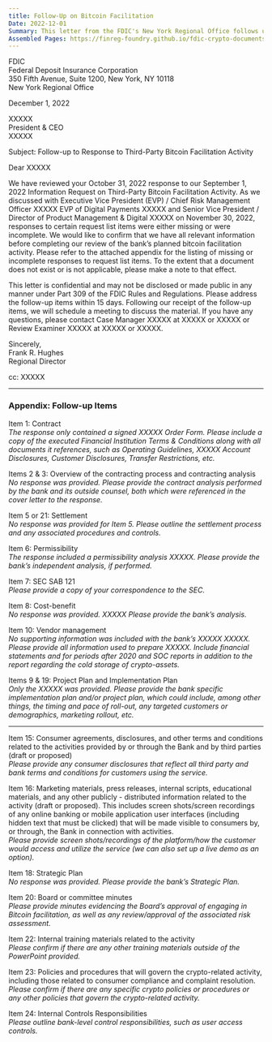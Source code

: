 ```yaml
---
title: Follow-Up on Bitcoin Facilitation
Date: 2022-12-01
Summary: This letter from the FDIC's New York Regional Office follows up on a bank's response to an Information Request regarding Third-Party Bitcoin Facilitation Activity. The FDIC indicates that the bank's October 31, 2022 response was missing or incomplete information on several items. The letter includes an appendix detailing specific follow-up items needed, including the executed Financial Institution Terms & Conditions, contract analysis, settlement process details, permissibility analysis, SEC SAB 121 correspondence, cost-benefit analysis, vendor management documentation, implementation plan, consumer disclosures, marketing materials/screenshots, strategic plan, board minutes showing approval of Bitcoin facilitation, training materials, crypto-related policies and procedures, and internal control responsibilities. The FDIC requests these items within 15 days and indicates a meeting will be scheduled after receipt to discuss the material. (AI-generated)
Assembled Pages: https://finreg-foundry.github.io/fdic-crypto-documents//assets/assembled_pages/pause_letter_2022-12-01.pdf
---
```

FDIC  
Federal Deposit Insurance Corporation  
350 Fifth Avenue, Suite 1200, New York, NY 10118  
New York Regional Office  

December 1, 2022  

XXXXX  
President & CEO  
XXXXX  

Subject: Follow-up to Response to Third-Party Bitcoin Facilitation Activity

Dear XXXXX  

We have reviewed your October 31, 2022 response to our September 1, 2022 Information Request on Third-Party Bitcoin Facilitation Activity. As we discussed with Executive Vice President (EVP) / Chief Risk Management Officer XXXXX EVP of Digital Payments XXXXX and Senior Vice President / Director of Product Management & Digital XXXXX on November 30, 2022, responses to certain request list items were either missing or were incomplete. We would like to confirm that we have all relevant information before completing our review of the bank’s planned bitcoin facilitation activity. Please refer to the attached appendix for the listing of missing or incomplete responses to request list items. To the extent that a document does not exist or is not applicable, please make a note to that effect.

This letter is confidential and may not be disclosed or made public in any manner under Part 309 of the FDIC Rules and Regulations. Please address the follow-up items within 15 days. Following our receipt of the follow-up items, we will schedule a meeting to discuss the material. If you have any questions, please contact Case Manager XXXXX at XXXXX or XXXXX or Review Examiner XXXXX at XXXXX or XXXXX.

Sincerely,  
Frank R. Hughes  
Regional Director  

cc: XXXXX

---

### Appendix: Follow-up Items

Item 1: Contract  
*The response only contained a signed XXXXX Order Form. Please include a copy of the executed Financial Institution Terms & Conditions along with all documents it references, such as Operating Guidelines, XXXXX Account Disclosures, Customer Disclosures, Transfer Restrictions, etc.*

Items 2 & 3: Overview of the contracting process and contracting analysis  
*No response was provided. Please provide the contract analysis performed by the bank and its outside counsel, both which were referenced in the cover letter to the response.*

Item 5 or 21: Settlement  
*No response was provided for Item 5. Please outline the settlement process and any associated procedures and controls.*

Item 6: Permissibility  
*The response included a permissibility analysis XXXXX. Please provide the bank’s independent analysis, if performed.*

Item 7: SEC SAB 121  
*Please provide a copy of your correspondence to the SEC.*

Item 8: Cost-benefit  
*No response was provided. XXXXX Please provide the bank’s analysis.*

Item 10: Vendor management  
*No supporting information was included with the bank’s XXXXX XXXXX. Please provide all information used to prepare XXXXX. Include financial statements and for periods after 2020 and SOC reports in addition to the report regarding the cold storage of crypto-assets.*

Items 9 & 19: Project Plan and Implementation Plan  
*Only the XXXXX was provided. Please provide the bank specific implementation plan and/or project plan, which could include, among other things, the timing and pace of roll-out, any targeted customers or demographics, marketing rollout, etc.*

---

Item 15: Consumer agreements, disclosures, and other terms and conditions related to the activities provided by or through the Bank and by third parties (draft or proposed)  
*Please provide any consumer disclosures that reflect all third party and bank terms and conditions for customers using the service.*

Item 16: Marketing materials, press releases, internal scripts, educational materials, and any other publicly - distributed information related to the activity (draft or proposed). This includes screen shots/screen recordings of any online banking or mobile application user interfaces (including hidden text that must be clicked) that will be made visible to consumers by, or through, the Bank in connection with activities.  
*Please provide screen shots/recordings of the platform/how the customer would access and utilize the service (we can also set up a live demo as an option).*

Item 18: Strategic Plan  
*No response was provided. Please provide the bank’s Strategic Plan.*

Item 20: Board or committee minutes  
*Please provide minutes evidencing the Board’s approval of engaging in Bitcoin facilitation, as well as any review/approval of the associated risk assessment.*

Item 22: Internal training materials related to the activity  
*Please confirm if there are any other training materials outside of the PowerPoint provided.*

Item 23: Policies and procedures that will govern the crypto-related activity, including those related to consumer compliance and complaint resolution.  
*Please confirm if there are any specific crypto policies or procedures or any other policies that govern the crypto-related activity.*

Item 24: Internal Controls Responsibilities  
*Please outline bank-level control responsibilities, such as user access controls.*
